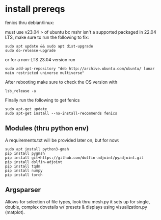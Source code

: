 # install prereqs
fenics thru debian/linux:

must use v23.04 > of ubuntu bc mshr isn't a supported packaged in 22.04 LTS, make sure to run the following to fix:

```
sudo apt update && sudo apt dist-upgrade
sudo do-release-upgrade
```

or for a non-LTS 23.04  version run

```
sudo add-apt-repository "deb http://archive.ubuntu.com/ubuntu/ lunar main restricted universe multiverse"
```

After rebooting make sure to check the OS version with
```
lsb_release -a
```

Finally run the following to get fenics
```
sudo apt-get update
sudo apt-get install --no-install-recommends fenics
```

## Modules (thru python env)
A requirements.txt will be provided later on, but for now:
```
sudo apt install python3-gmsh
pip install pygmsh
pip install git+https://github.com/dolfin-adjoint/pyadjoint.git
pip install dolfin-adjoint
pip install tqdm
pip install numpy
pip install torch
```

## Argsparser
Allows for selection of file types, look thru mesh.py it sets up for single, double, complex dovetails w/ presets & displays using visualization.py (matplot).

